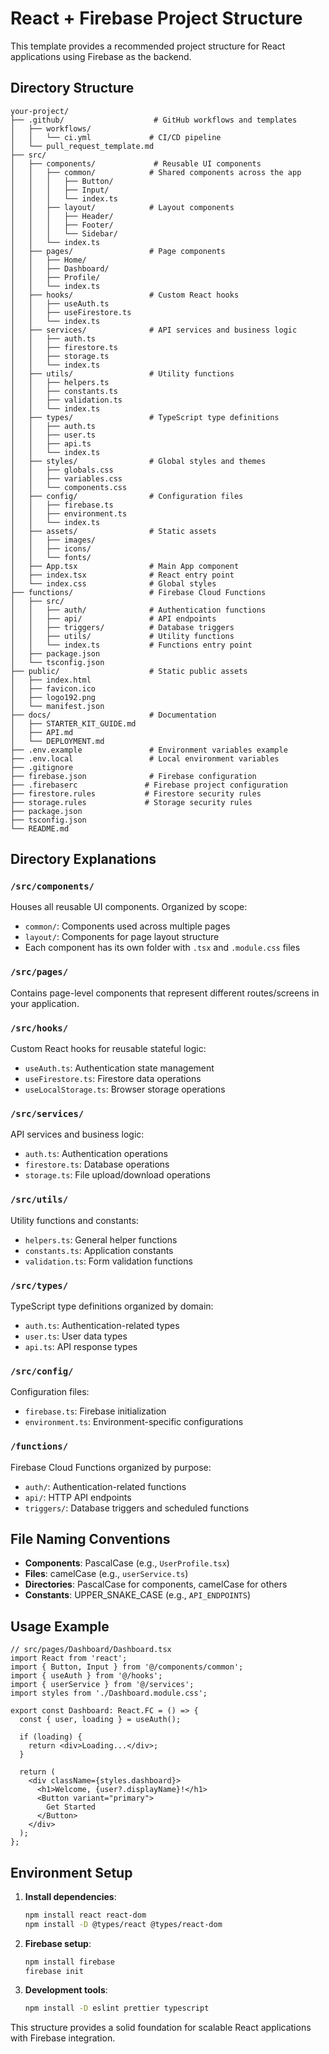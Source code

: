 # React + Firebase Project Structure

This template provides a recommended project structure for React applications using Firebase as the backend.

## Directory Structure

```
your-project/
├── .github/                    # GitHub workflows and templates
│   ├── workflows/
│   │   └── ci.yml             # CI/CD pipeline
│   └── pull_request_template.md
├── src/
│   ├── components/             # Reusable UI components
│   │   ├── common/            # Shared components across the app
│   │   │   ├── Button/
│   │   │   ├── Input/
│   │   │   └── index.ts
│   │   ├── layout/            # Layout components
│   │   │   ├── Header/
│   │   │   ├── Footer/
│   │   │   └── Sidebar/
│   │   └── index.ts
│   ├── pages/                 # Page components
│   │   ├── Home/
│   │   ├── Dashboard/
│   │   ├── Profile/
│   │   └── index.ts
│   ├── hooks/                 # Custom React hooks
│   │   ├── useAuth.ts
│   │   ├── useFirestore.ts
│   │   └── index.ts
│   ├── services/              # API services and business logic
│   │   ├── auth.ts
│   │   ├── firestore.ts
│   │   ├── storage.ts
│   │   └── index.ts
│   ├── utils/                 # Utility functions
│   │   ├── helpers.ts
│   │   ├── constants.ts
│   │   ├── validation.ts
│   │   └── index.ts
│   ├── types/                 # TypeScript type definitions
│   │   ├── auth.ts
│   │   ├── user.ts
│   │   ├── api.ts
│   │   └── index.ts
│   ├── styles/                # Global styles and themes
│   │   ├── globals.css
│   │   ├── variables.css
│   │   └── components.css
│   ├── config/                # Configuration files
│   │   ├── firebase.ts
│   │   ├── environment.ts
│   │   └── index.ts
│   ├── assets/                # Static assets
│   │   ├── images/
│   │   ├── icons/
│   │   └── fonts/
│   ├── App.tsx                # Main App component
│   ├── index.tsx              # React entry point
│   └── index.css              # Global styles
├── functions/                 # Firebase Cloud Functions
│   ├── src/
│   │   ├── auth/              # Authentication functions
│   │   ├── api/               # API endpoints
│   │   ├── triggers/          # Database triggers
│   │   ├── utils/             # Utility functions
│   │   └── index.ts           # Functions entry point
│   ├── package.json
│   └── tsconfig.json
├── public/                    # Static public assets
│   ├── index.html
│   ├── favicon.ico
│   ├── logo192.png
│   └── manifest.json
├── docs/                      # Documentation
│   ├── STARTER_KIT_GUIDE.md
│   ├── API.md
│   └── DEPLOYMENT.md
├── .env.example               # Environment variables example
├── .env.local                 # Local environment variables
├── .gitignore
├── firebase.json              # Firebase configuration
├── .firebaserc               # Firebase project configuration
├── firestore.rules           # Firestore security rules
├── storage.rules             # Storage security rules
├── package.json
├── tsconfig.json
└── README.md
```

## Directory Explanations

### `/src/components/`
Houses all reusable UI components. Organized by scope:
- `common/`: Components used across multiple pages
- `layout/`: Components for page layout structure
- Each component has its own folder with `.tsx` and `.module.css` files

### `/src/pages/`
Contains page-level components that represent different routes/screens in your application.

### `/src/hooks/`
Custom React hooks for reusable stateful logic:
- `useAuth.ts`: Authentication state management
- `useFirestore.ts`: Firestore data operations
- `useLocalStorage.ts`: Browser storage operations

### `/src/services/`
API services and business logic:
- `auth.ts`: Authentication operations
- `firestore.ts`: Database operations
- `storage.ts`: File upload/download operations

### `/src/utils/`
Utility functions and constants:
- `helpers.ts`: General helper functions
- `constants.ts`: Application constants
- `validation.ts`: Form validation functions

### `/src/types/`
TypeScript type definitions organized by domain:
- `auth.ts`: Authentication-related types
- `user.ts`: User data types
- `api.ts`: API response types

### `/src/config/`
Configuration files:
- `firebase.ts`: Firebase initialization
- `environment.ts`: Environment-specific configurations

### `/functions/`
Firebase Cloud Functions organized by purpose:
- `auth/`: Authentication-related functions
- `api/`: HTTP API endpoints
- `triggers/`: Database triggers and scheduled functions

## File Naming Conventions

- **Components**: PascalCase (e.g., `UserProfile.tsx`)
- **Files**: camelCase (e.g., `userService.ts`)
- **Directories**: PascalCase for components, camelCase for others
- **Constants**: UPPER_SNAKE_CASE (e.g., `API_ENDPOINTS`)

## Usage Example

```tsx
// src/pages/Dashboard/Dashboard.tsx
import React from 'react';
import { Button, Input } from '@/components/common';
import { useAuth } from '@/hooks';
import { userService } from '@/services';
import styles from './Dashboard.module.css';

export const Dashboard: React.FC = () => {
  const { user, loading } = useAuth();

  if (loading) {
    return <div>Loading...</div>;
  }

  return (
    <div className={styles.dashboard}>
      <h1>Welcome, {user?.displayName}!</h1>
      <Button variant="primary">
        Get Started
      </Button>
    </div>
  );
};
```

## Environment Setup

1. **Install dependencies**:
   ```bash
   npm install react react-dom
   npm install -D @types/react @types/react-dom
   ```

2. **Firebase setup**:
   ```bash
   npm install firebase
   firebase init
   ```

3. **Development tools**:
   ```bash
   npm install -D eslint prettier typescript
   ```

This structure provides a solid foundation for scalable React applications with Firebase integration. 